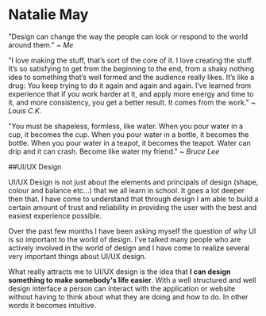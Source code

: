 # Natalie May

"Design can change the way the people can look or respond to the world around them." *~ Me*

"I love making the stuff, that’s sort of the core of it. I love creating the stuff. It’s so satisfying to get from the beginning to the end, from a shaky nothing idea to something that’s well formed and the audience really likes. It’s like a drug: You keep trying to do it again and again and again. I’ve learned from experience that if you work harder at it, and apply more energy and time to it, and more consistency, you get a better result. It comes from the work." *~ Louis C.K.*

"You must be shapeless, formless, like water. When you pour water in a cup, it becomes the cup. When you pour water in a bottle, it becomes the bottle. When you pour water in a teapot, it becomes the teapot. Water can drip and it can crash. Become like water my friend." *~ Bruce Lee*

##UI/UX Design

UI/UX Design is not just about the elements and principals of design (shape, colour and balance etc...) that we all learn in school. It goes a lot deeper then that. I have come to understand that through design I am able to build a certain amount of trust and reliability in providing the user with the best and easiest experience possible.

Over the past few months I have been asking myself the question of why UI is so important to the world of design. I've talked many people who are actively involved in the world of design and I have come to realize several very important things about UI/UX design.

What really attracts me to UI/UX design is the idea that **I can design something to make somebody's life easier**. With a well structured and well design interface a person can interact with the application or website without having to think about what they are doing and how to do. In other words it becomes intuitive.
